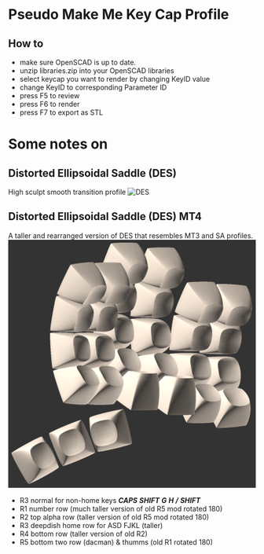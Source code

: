 # Pseudo Make Me Key Cap Profile

## How to
* make sure OpenSCAD is up to date.
* unzip libraries.zip into your OpenSCAD libraries
* select keycap you want to render by changing KeyID value
* change KeyID to corresponding Parameter ID
* press F5 to review
* press F6 to render
* press F7 to export as STL

# Some notes on
## Distorted Ellipsoidal Saddle (DES)
High sculpt smooth transition profile
![DES](Photo/R1-R5.png)

## Distorted Ellipsoidal Saddle (DES) MT4
A taller and rearranged version of DES that resembles MT3 and SA profiles.
![MT4](Photo/compactyl.png)
* R3 normal for non-home keys ***CAPS*** ***SHIFT*** ***G*** ***H*** ***/*** ***SHIFT***
* R1 number row (much taller version of old R5 mod rotated 180)
* R2 top alpha row (taller version of old R5 mod rotated 180)
* R3 deepdish home row for ASD FJKL (taller)
* R4 bottom row (taller version of old R2)
* R5 bottom two row (dacman) & thumms (old R1 rotated 180)
